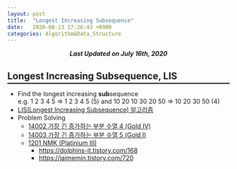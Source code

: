 ```yaml
---
layout: post
title:  "Longest Increasing Subsequence"
date:   2020-08-13 17:26:43 +0900
categories: Algorithm&Data_Structure
---
```


<div style="text-align: center"><i><b>Last Updated on July 16th, 2020</b></i></div>

## Longest Increasing Subsequence, LIS
<hr style="height: 2px; border:none; margin-top: -1em; margin-bottom:0.5em; padding: 0; background:black">

* Find the longest increasing **sub**sequence   
e.g. 1 2 3 4 5 => 1 2 3 4 5 (5) and 10 20 10 30 20 50 => 10 20 30 50 (4)
* [LIS(Longest Increasing Subsequence) 알고리즘](https://www.crocus.co.kr/583)
* Problem Solving
    * [14002 가장 긴 증가하는 부분 수열 4 (Gold IV)](https://www.acmicpc.net/problem/14002)
    * [14003 가장 긴 증가하는 부분 수열 5 (Gold I)](https://www.acmicpc.net/problem/14003)
    * [1201 NMK (Platinium III)](https://www.acmicpc.net/problem/1201)
        * https://dolphins-it.tistory.com/168
        * https://jaimemin.tistory.com/720